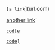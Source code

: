`[a link`](url.com)

[another link](`google.com)`

[`cod[e`](google.com)

[`code]`](ucsd.edu)












